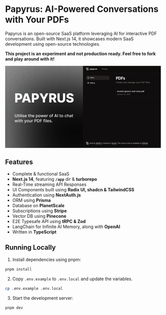 # Papyrus: AI-Powered Conversations with Your PDFs

Papyrus is an open-source SaaS platform leveraging AI for interactive PDF conversations. Built with Next.js 14, it showcases modern SaaS development using open-source technologies.

**This project is an experiment and not production ready. Feel free to fork and play around with it!**

![Project Image](https://github.com/dimitri-t/papyrus/blob/main/public/thumbnail.png)

## Features

- Complete & functional SaaS
- **Next.js 14**, featuring **`/app`** dir & **turborepo**
- Real-Time streaming API Responses
- UI Components built using **Radix UI, shadcn & TailwindCSS**
- Authentication using **NextAuth.js**
- ORM using **Prisma**
- Database on **PlanetScale**
- Subscriptions using **Stripe**
- Vector DB using **Pinecone**
- E2E Typesafe API using **tRPC & Zod**
- LangChain for Infinite AI Memory, along with **OpenAI**
- Written in **TypeScript**

## Running Locally

1. Install dependencies using pnpm:

```sh
pnpm install
```

2. Copy `.env.example` to `.env.local` and update the variables.

```sh
cp .env.example .env.local
```

3. Start the development server:

```sh
pnpm dev
```

